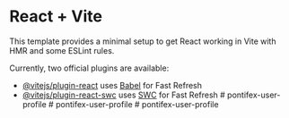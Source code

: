 # React + Vite

This template provides a minimal setup to get React working in Vite with HMR and some ESLint rules.

Currently, two official plugins are available:

- [@vitejs/plugin-react](https://github.com/vitejs/vite-plugin-react/blob/main/packages/plugin-react/README.md) uses [Babel](https://babeljs.io/) for Fast Refresh
- [@vitejs/plugin-react-swc](https://github.com/vitejs/vite-plugin-react-swc) uses [SWC](https://swc.rs/) for Fast Refresh
#   p o n t i f e x - u s e r - p r o f i l e  
 #   p o n t i f e x - u s e r - p r o f i l e  
 #   p o n t i f e x - u s e r - p r o f i l e  
 